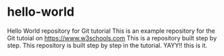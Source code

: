 # hello-world
Hello World repository for Git tutorial
This is an example repository for the Git tutoial on https://www.w3schools.com
This is a repository built step by step.
This repository is built step by step in the tutorial.
YAYY!! this is it.
